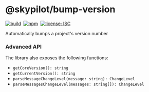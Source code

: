 # @skypilot/bump-version

[![build](https://img.shields.io/github/workflow/status/skypilotcc/bump-version/Stable%20release?label=build)]()&nbsp;
[![npm](https://img.shields.io/npm/v/@skypilot/bump-version?label=npm)](https://www.npmjs.com/package/@skypilot/bump-version)&nbsp;
[![license: ISC](https://img.shields.io/badge/license-ISC-blue.svg)](https://opensource.org/licenses/ISC)  

Automatically bumps a project's version number

### Advanced API

The library also exposes the following functions:

- `getCoreVersion(): string`
- `getCurrentVersion(): string`
- `parseMessageChangeLevel(message: string): ChangeLevel`
- `parseMessagesChangeLevel(messages: string[]): ChangeLevel`

